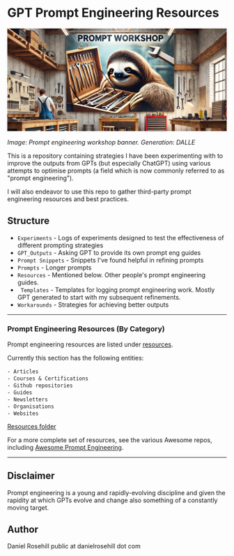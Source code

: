 # GPT Prompt Engineering Resources

![GPT Prompt Engineering](/images/banner.webp)

*Image: Prompt engineering workshop banner. Generation: DALLE*

This is a repository containing strategies I have been experimenting with to improve the outputs from GPTs (but especially ChatGPT) using various attempts to optimise prompts (a field which is now commonly referred to as "prompt engineering").

I will also endeavor to use this repo to gather third-party prompt engineering resources and best practices. 

## Structure

- `Experiments` - Logs of experiments designed to test the effectiveness of different prompting strategies
- `GPT_Outputs` - Asking GPT to provide its own prompt eng guides 
- `Prompt Snippets` - Snippets I've found helpful in refining prompts
- `Prompts` - Longer prompts
- `Resources` - Mentioned below. Other people's prompt engineering guides.
- ` Templates` - Templates for logging prompt engineering work. Mostly GPT generated to start with my subsequent refinements. 
- `Workarounds` - Strategies for achieving better outputs

---

### Prompt Engineering Resources (By Category)

Prompt engineering resources are listed under [resources](/Resources).

Currently this section has the following entities:

```
- Articles
- Courses & Certifications
- Github repositories
- Guides
- Newsletters
- Organisations
- Websites
```
[Resources folder](/resources)

For a more complete set of resources, see the various Awesome repos, including [Awesome Prompt Engineering](https://github.com/promptslab/Awesome-Prompt-Engineering).

 ---
 
 ## Disclaimer

Prompt engineering is a young and rapidly-evolving discipline and given the rapidity at which GPTs evolve and change also something of a constantly moving target. 

## Author

Daniel Rosehill
public at danielrosehill dot com
